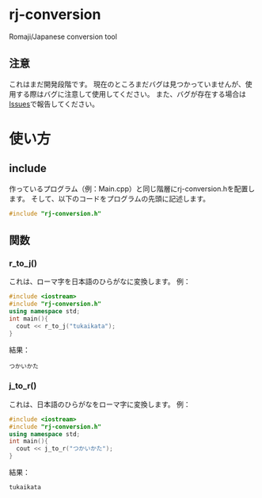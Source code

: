 # rj-conversion
Romaji/Japanese conversion tool
## 注意
これはまだ開発段階です。
現在のところまだバグは見つかっていませんが、使用する際はバグに注意して使用してください。
また、バグが存在する場合は [Issues](https://github.com/Yama-Can/rj-conversion/issues)で報告してください。
# 使い方
## include
作っているプログラム（例：Main.cpp）と同じ階層にrj-conversion.hを配置します。
そして、以下のコードをプログラムの先頭に記述します。
```cpp
#include "rj-conversion.h"
```
## 関数
### r_to_j()
これは、ローマ字を日本語のひらがなに変換します。
例：
```cpp
#include <iostream>
#include "rj-conversion.h"
using namespace std;
int main(){
  cout << r_to_j("tukaikata");
}
```
結果：
```
つかいかた
```
### j_to_r()
これは、日本語のひらがなをローマ字に変換します。
例：
```cpp
#include <iostream>
#include "rj-conversion.h"
using namespace std;
int main(){
  cout << j_to_r("つかいかた");
}
```
結果：
```
tukaikata
```
